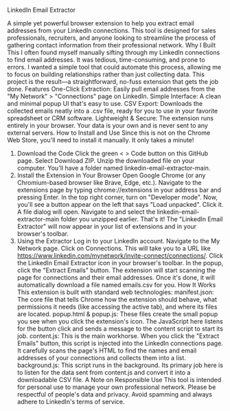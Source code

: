 
LinkedIn Email Extractor
<!-- It's a good idea to add a screenshot of the tool in action and replace this URL -->
A simple yet powerful browser extension to help you extract email addresses from your LinkedIn connections. This tool is designed for sales professionals, recruiters, and anyone looking to streamline the process of gathering contact information from their professional network.
Why I Built This
I often found myself manually sifting through my LinkedIn connections to find email addresses. It was tedious, time-consuming, and prone to errors. I wanted a simple tool that could automate this process, allowing me to focus on building relationships rather than just collecting data. This project is the result—a straightforward, no-fuss extension that gets the job done.
Features
One-Click Extraction: Easily pull email addresses from the "My Network" > "Connections" page on LinkedIn.
Simple Interface: A clean and minimal popup UI that's easy to use.
CSV Export: Downloads the collected emails neatly into a .csv file, ready for you to use in your favorite spreadsheet or CRM software.
Lightweight & Secure: The extension runs entirely in your browser. Your data is your own and is never sent to any external servers.
How to Install and Use
Since this is not on the Chrome Web Store, you'll need to install it manually. It only takes a minute!
1. Download the Code
Click the green < > Code button on this GitHub page.
Select Download ZIP.
Unzip the downloaded file on your computer. You'll have a folder named linkedin-email-extractor-main.
2. Install the Extension in Your Browser
Open Google Chrome (or any Chromium-based browser like Brave, Edge, etc.).
Navigate to the extensions page by typing chrome://extensions in your address bar and pressing Enter.
In the top right corner, turn on "Developer mode".
Now, you'll see a button appear on the left that says "Load unpacked". Click it.
A file dialog will open. Navigate to and select the linkedin-email-extractor-main folder you unzipped earlier.
That's it! The "LinkedIn Email Extractor" will now appear in your list of extensions and in your browser's toolbar.
3. Using the Extractor
Log in to your LinkedIn account.
Navigate to the My Network page.
Click on Connections. This will take you to a URL like https://www.linkedin.com/mynetwork/invite-connect/connections/.
Click the LinkedIn Email Extractor icon in your browser's toolbar.
In the popup, click the "Extract Emails" button.
The extension will start scanning the page for connections and their email addresses. Once it's done, it will automatically download a file named emails.csv for you.
How It Works
This extension is built with standard web technologies:
manifest.json: The core file that tells Chrome how the extension should behave, what permissions it needs (like accessing the active tab), and where its files are located.
popup.html & popup.js: These files create the small popup you see when you click the extension's icon. The JavaScript here listens for the button click and sends a message to the content script to start its job.
content.js: This is the main workhorse. When you click the "Extract Emails" button, this script is injected into the LinkedIn connections page. It carefully scans the page's HTML to find the names and email addresses of your connections and collects them into a list.
background.js: This script runs in the background. Its primary job here is to listen for the data sent from content.js and convert it into a downloadable CSV file.
A Note on Responsible Use
This tool is intended for personal use to manage your own professional network. Please be respectful of people's data and privacy. Avoid spamming and always adhere to LinkedIn's terms of service.
